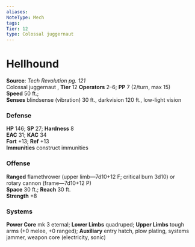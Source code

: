 ```yaml
---
aliases: 
NoteType: Mech
tags: 
Tier: 12
type: Colossal juggernaut 
---
```


# Hellhound

**Source**:  _Tech Revolution pg. 121_  
Colossal juggernaut , **Tier** 12
**Operators** 2–6; **PP** 7 (2/turn, max 15)  
**Speed** 50 ft.;  
**Senses** blindsense (vibration) 30 ft., darkvision 120 ft., low-light vision

### Defense

**HP** 146; **SP** 27; **Hardness** 8  
**EAC** 31; **KAC** 34  
**Fort** +13; **Ref** +13  
**Immunities** construct immunities

### Offense

**Ranged** flamethrower (upper limb—7d10+12 F; critical burn 3d10) or  
rotary cannon (frame—7d10+12 P)  
**Space** 30 ft.; **Reach** 30 ft.  
**Strength** +8

### Systems

**Power Core** mk 3 eternal; **Lower Limbs** quadruped; **Upper Limbs** tough arms (+0 melee, +0 ranged); **Auxiliary** entry hatch, plow plating, systems jammer, weapon core (electricity, sonic)
